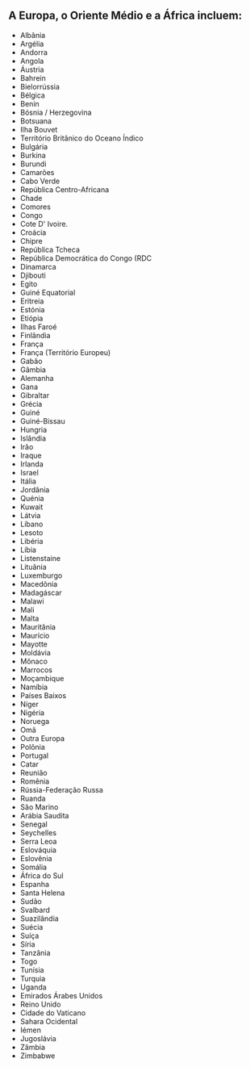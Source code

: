 ## A Europa, o Oriente Médio e a África incluem:

* Albânia
* Argélia
* Andorra
* Angola
* Áustria
* Bahrein
* Bielorrússia
* Bélgica
* Benin
* Bósnia / Herzegovina
* Botsuana
* Ilha Bouvet
* Território Britânico do Oceano Índico
* Bulgária
* Burkina
* Burundi
* Camarões
* Cabo Verde
* República Centro-Africana
* Chade
* Comores
* Congo
* Cote D' Ivoire.
* Croácia
* Chipre
* República Tcheca
* República Democrática do Congo (RDC
* Dinamarca
* Djibouti
* Egito
* Guiné Equatorial
* Eritreia
* Estónia
* Etiópia
* Ilhas Faroé
* Finlândia
* França
* França (Território Europeu)
* Gabão
* Gâmbia
* Alemanha
* Gana
* Gibraltar
* Grécia
* Guiné
* Guiné-Bissau
* Hungria
* Islândia
* Irão
* Iraque
* Irlanda
* Israel
* Itália
* Jordânia
* Quénia
* Kuwait
* Látvia
* Líbano
* Lesoto
* Libéria
* Líbia
* Listenstaine
* Lituânia
* Luxemburgo
* Macedônia
* Madagáscar
* Malawi
* Mali
* Malta
* Mauritânia
* Maurício
* Mayotte
* Moldávia
* Mônaco
* Marrocos
* Moçambique
* Namíbia
* Países Baixos
* Níger
* Nigéria
* Noruega
* Omã
* Outra Europa
* Polônia
* Portugal
* Catar
* Reunião
* Romênia
* Rússia-Federação Russa
* Ruanda
* São Marino
* Arábia Saudita
* Senegal
* Seychelles
* Serra Leoa
* Eslováquia
* Eslovênia
* Somália
* África do Sul
* Espanha
* Santa Helena
* Sudão
* Svalbard
* Suazilândia
* Suécia
* Suíça
* Síria
* Tanzânia
* Togo
* Tunísia
* Turquia
* Uganda
* Emirados Árabes Unidos
* Reino Unido
* Cidade do Vaticano
* Sahara Ocidental
* Iémen
* Jugoslávia
* Zâmbia
* Zimbabwe

